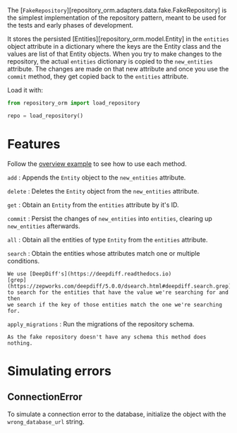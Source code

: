 The [`FakeRepository`][repository_orm.adapters.data.fake.FakeRepository] is the
simplest implementation of the repository pattern, meant to be used for the
tests and early phases of development.

It stores the persisted [Entities][repository_orm.model.Entity] in the
`entities` object attribute in a dictionary where the keys are the Entity class
and the values are list of that Entity objects. When you try to make changes to
the repository, the actual `entities` dictionary is copied to the `new_entities`
attribute. The changes are made on that new attribute and once you use the
`commit` method, they get copied back to the `entities` attribute.

Load it with:

```python
from repository_orm import load_repository

repo = load_repository()
```

# Features

Follow the [overview example](index.md#a-simple-example) to see how to use each
method.

`add`
: Appends the `Entity` object to the `new_entities` attribute.

`delete`
: Deletes the `Entity` object from the `new_entities` attribute.

`get`
: Obtain an `Entity` from the `entities` attribute by it's ID.

`commit`
: Persist the changes of `new_entities` into `entities`, clearing up
    `new_entities` afterwards.

`all`
: Obtain all the entities of type `Entity` from the `entities` attribute.

`search`
: Obtain the entities whose attributes match one or multiple conditions.

    We use [DeepDiff's](https://deepdiff.readthedocs.io)
    [grep](https://zepworks.com/deepdiff/5.0.0/dsearch.html#deepdiff.search.grep)
    to search for the entities that have the value we're searching for and then
    we search if the key of those entities match the one we're searching for.

`apply_migrations`
: Run the migrations of the repository schema.

    As the fake repository doesn't have any schema this method does nothing.

# Simulating errors

## ConnectionError

To simulate a connection error to the database, initialize the object with the
`wrong_database_url` string.

